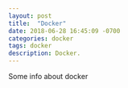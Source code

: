 ```yaml
---
layout: post
title:  "Docker"
date: 2018-06-28 16:45:09 -0700
categories: docker
tags: docker
description: Docker.
---
```


Some info about docker